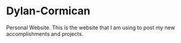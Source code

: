 # Dylan-Cormican
Personal Website. This is the website that I am using to post my new accomplishments and projects.
